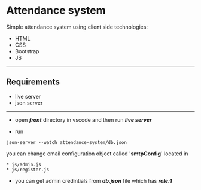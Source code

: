 # Attendance system

Simple attendance system using client side technologies:

- HTML
- CSS
- Bootstrap
- JS

---

## Requirements

- live server
- json server

---

- open **_front_** directory in vscode and then run **_live server_**

- run

```
json-server --watch attendance-system/db.json
```

you can change email configuration object called '**smtpConfig**' located in

```
* js/admin.js
* js/register.js
```

- you can get admin credintials from **_db.json_** file which has **_role:1_**
